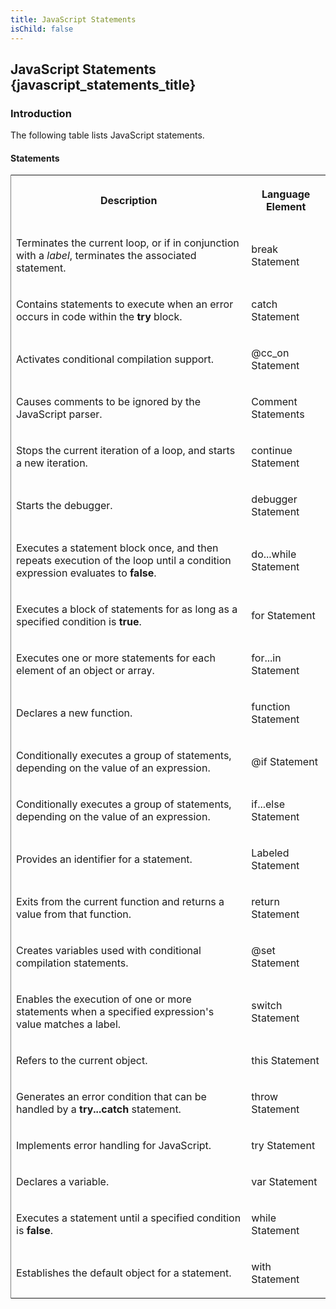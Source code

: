 ```yaml
---
title: JavaScript Statements
isChild: false
---
```


## JavaScript Statements {javascript_statements_title}

### Introduction 

 The following table lists JavaScript statements.

#### Statements 

<div id="sectionSection0" class="section" name="collapseableSection" style="" expanded="true">
  <div class="caption"></div>
  <div class="tableSection">
    <table width="50%" cellspacing="2" cellpadding="5" frame="lhs">
      <tr>
        <th>
          <p xmlns:util="util">
            Description
          </p>
        </th>
        <th>
          <p xmlns:util="util">
            Language Element
          </p>
        </th>
      </tr>
      <tr>
        <td>
          <p xmlns:util="util">
            Terminates the current loop, or if in conjunction with a <i>label</i>, terminates the associated statement.
          </p>
        </td>
        <td>
          <p xmlns:util="util">
            break Statement
          </p>
        </td>
      </tr>
      <tr>
        <td>
          <p xmlns:util="util">
            Contains statements to execute when an error occurs in code within the <b>try</b> block.
          </p>
        </td>
        <td>
          <p xmlns:util="util">
            catch Statement
          </p>
        </td>
      </tr>
      <tr>
        <td>
          <p xmlns:util="util">
            Activates conditional compilation support.
          </p>
        </td>
        <td>
          <p xmlns:util="util">
            @cc_on Statement
          </p>
        </td>
      </tr>
      <tr>
        <td>
          <p xmlns:util="util">
            Causes comments to be ignored by the JavaScript parser.
          </p>
        </td>
        <td>
          <p xmlns:util="util">
            Comment Statements
          </p>
        </td>
      </tr>
      <tr>
        <td>
          <p xmlns:util="util">
            Stops the current iteration of a loop, and starts a new iteration.
          </p>
        </td>
        <td>
          <p xmlns:util="util">
            continue Statement
          </p>
        </td>
      </tr>
      <tr>
        <td>
          <p xmlns:util="util">
            Starts the debugger.
          </p>
        </td>
        <td>
          <p xmlns:util="util">
            debugger Statement
          </p>
        </td>
      </tr>
      <tr>
        <td>
          <p xmlns:util="util">
            Executes a statement block once, and then repeats execution of the loop until a condition expression evaluates to <b>false</b>.
          </p>
        </td>
        <td>
          <p xmlns:util="util">
            do...while Statement
          </p>
        </td>
      </tr>
      <tr>
        <td>
          <p xmlns:util="util">
            Executes a block of statements for as long as a specified condition is <b>true</b>.
          </p>
        </td>
        <td>
          <p xmlns:util="util">
            for Statement
          </p>
        </td>
      </tr>
      <tr>
        <td>
          <p xmlns:util="util">
            Executes one or more statements for each element of an object or array.
          </p>
        </td>
        <td>
          <p xmlns:util="util">
            for...in Statement
          </p>
        </td>
      </tr>
      <tr>
        <td>
          <p xmlns:util="util">
            Declares a new function.
          </p>
        </td>
        <td>
          <p xmlns:util="util">
            function Statement
          </p>
        </td>
      </tr>
      <tr>
        <td>
          <p xmlns:util="util">
            Conditionally executes a group of statements, depending on the value of an expression.
          </p>
        </td>
        <td>
          <p xmlns:util="util">
            @if Statement
          </p>
        </td>
      </tr>
      <tr>
        <td>
          <p xmlns:util="util">
            Conditionally executes a group of statements, depending on the value of an expression.
          </p>
        </td>
        <td>
          <p xmlns:util="util">
            if...else Statement
          </p>
        </td>
      </tr>
      <tr>
        <td>
          <p xmlns:util="util">
            Provides an identifier for a statement.
          </p>
        </td>
        <td>
          <p xmlns:util="util">
            Labeled Statement
          </p>
        </td>
      </tr>
      <tr>
        <td>
          <p xmlns:util="util">
            Exits from the current function and returns a value from that function.
          </p>
        </td>
        <td>
          <p xmlns:util="util">
            return Statement
          </p>
        </td>
      </tr>
      <tr>
        <td>
          <p xmlns:util="util">
            Creates variables used with conditional compilation statements.
          </p>
        </td>
        <td>
          <p xmlns:util="util">
            @set Statement
          </p>
        </td>
      </tr>
      <tr>
        <td>
          <p xmlns:util="util">
            Enables the execution of one or more statements when a specified expression's value matches a label.
          </p>
        </td>
        <td>
          <p xmlns:util="util">
            switch Statement
          </p>
        </td>
      </tr>
      <tr>
        <td>
          <p xmlns:util="util">
            Refers to the current object.
          </p>
        </td>
        <td>
          <p xmlns:util="util">
            this Statement
          </p>
        </td>
      </tr>
      <tr>
        <td>
          <p xmlns:util="util">
            Generates an error condition that can be handled by a <b>try...catch</b> statement.
          </p>
        </td>
        <td>
          <p xmlns:util="util">
            throw Statement
          </p>
        </td>
      </tr>
      <tr>
        <td>
          <p xmlns:util="util">
            Implements error handling for JavaScript.
          </p>
        </td>
        <td>
          <p xmlns:util="util">
            try Statement
          </p>
        </td>
      </tr>
      <tr>
        <td>
          <p xmlns:util="util">
            Declares a variable.
          </p>
        </td>
        <td>
          <p xmlns:util="util">
            var Statement
          </p>
        </td>
      </tr>
      <tr>
        <td>
          <p xmlns:util="util">
            Executes a statement until a specified condition is <b>false</b>.
          </p>
        </td>
        <td>
          <p xmlns:util="util">
            while Statement
          </p>
        </td>
      </tr>
      <tr>
        <td>
          <p xmlns:util="util">
            Establishes the default object for a statement.
          </p>
        </td>
        <td>
          <p xmlns:util="util">
            with Statement
          </p>
        </td>
      </tr>
    </table>
  </div>
</div>

